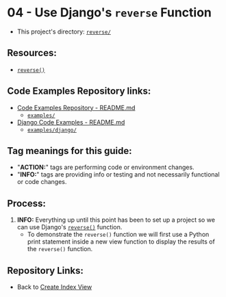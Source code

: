 # 04 - Use Django's `reverse` Function
* This project's directory: [`reverse/`](./../)

## Resources:
* [`reverse()`](https://docs.djangoproject.com/en/4.1/ref/urlresolvers/#reverse)


## Code Examples Repository links:
* [Code Examples Repository - README.md](../../../README.md)
    * [`examples/`](../../../)
* [Django Code Examples - README.md](../../README.md)
    * [`examples/django/`](../../)


## Tag meanings for this guide:
* "**ACTION:**" tags are performing code or environment changes.
* "**INFO:**" tags are providing info or testing and not necessarily functional or code changes.


## Process:
1. **INFO:** Everything up until this point has been to set up a project so we can use Django's [`reverse()`](https://docs.djangoproject.com/en/4.1/ref/urlresolvers/#reverse) function.
    * To demonstrate the `reverse()` function we will first use a Python print statement inside a new view function to display the results of the `reverse()` function.






## Repository Links:
* Back to [Create Index View](./03_create_index_view.md)